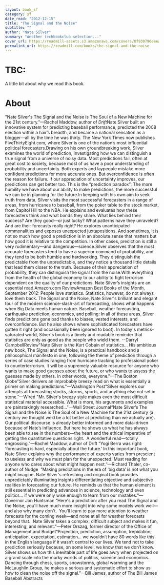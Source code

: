 ```yaml
---
layout: book_sf
category: sf
date_read: "2012-12-15"
title: "The Signal and the Noise"
subtitle: ""
author: "Nate Silver"
summary: "Another techbookclub selection..."
cover_url: https://readmill-assets.s3.amazonaws.com/covers/8f930796eeeafbe23fe09dec9523496b-original.png?1352767765
permalink_url: https://readmill.com/books/the-signal-and-the-noise
---
```


# TBC:
A little bit about why we read this book.

# About
&quot;Nate Silver's The Signal and the Noise is The Soul of a New Machine for the 21st century.&quot;—Rachel Maddow, author of *Drift*Nate Silver built an innovative system for predicting baseball performance, predicted the 2008 election within a hair’s breadth, and became a national sensation as a blogger—all by the time he was thirty. The New York Times now publishes FiveThirtyEight.com, where Silver is one of the nation’s most influential political forecasters.Drawing on his own groundbreaking work, Silver examines the world of prediction, investigating how we can distinguish a true signal from a universe of noisy data. Most predictions fail, often at great cost to society, because most of us have a poor understanding of probability and uncertainty. Both experts and laypeople mistake more confident predictions for more accurate ones. But overconfidence is often the reason for failure. If our appreciation of uncertainty improves, our predictions can get better too. This is the “prediction paradox”: The more humility we have about our ability to make predictions, the more successful we can be in planning for the future.In keeping with his own aim to seek truth from data, Silver visits the most successful forecasters in a range of areas, from hurricanes to baseball, from the poker table to the stock market, from Capitol Hill to the NBA. He explains and evaluates how these forecasters think and what bonds they share. What lies behind their success? Are they good—or just lucky? What patterns have they unraveled? And are their forecasts really right? He explores unanticipated commonalities and exposes unexpected juxtapositions. And sometimes, it is not so much how good a prediction is in an absolute sense that matters but how good it is relative to the competition. In other cases, prediction is still a very rudimentary—and dangerous—science.Silver observes that the most accurate forecasters tend to have a superior command of probability, and they tend to be both humble and hardworking. They distinguish the predictable from the unpredictable, and they notice a thousand little details that lead them closer to the truth. Because of their appreciation of probability, they can distinguish the signal from the noise.With everything from the health of the global economy to our ability to fight terrorism dependent on the quality of our predictions, Nate Silver’s insights are an essential read.Amazon.com ReviewAmazon Best Books of the Month, September 2012: People love statistics. Statistics, however, do not always love them back. The Signal and the Noise, Nate Silver's brilliant and elegant tour of the modern science-slash-art of forecasting, shows what happens when Big Data meets human nature. Baseball, weather forecasting, earthquake prediction, economics, and polling: In all of these areas, Silver finds predictions gone bad thanks to biases, vested interests, and overconfidence. But he also shows where sophisticated forecasters have gotten it right (and occasionally been ignored to boot). In today's metrics-saturated world, Silver's book is a timely and readable reminder that statistics are only as good as the people who wield them. --Darryl CampbellReview&quot;Nate Silver is the Kurt Cobain of statistics... His ambitious new book, The Signal and the Noise, is a practical handbook and a philosophical manifesto in one, following the theme of prediction through a series of case studies ranging from hurricane tracking to professional poker to counterterrorism. It will be a supremely valuable resource for anyone who wants to make good guesses about the future, or who wants to assess the guesses made by others. In other words, everyone.&quot;—The Boston Globe&quot;Silver delivers an improbably breezy read on what is essentially a primer on making predictions.&quot;—Washington Post&quot;Silver explores our attempts at forecasting stocks, storms, sports, and anything else not set in stone.&quot;—Wired &quot;Mr. Silver's breezy style makes even the most difficult statistical material accessible. What is more, his arguments and examples are painstakingly researched...&quot;—Wall Street Journal“Nate Silver’s The Signal and the Noise is The Soul of a New Machine for the 21st century (a century we thought we’d be a lot better at predicting than we actually are). Our political discourse is already better informed and more data-driven because of Nate’s influence. But here he shows us what he has always been able to see in the numbers—the heart and the ethical imperative of getting the quantitative questions right.  A wonderful read—totally engrossing.”—Rachel Maddow, author of Drift “Yogi Berra was right: ‘forecasting is hard, especially about the future.’ In this important book, Nate Silver explains why the performance of experts varies from prescient to useless and why we must plan for the unexpected. Must reading for anyone who cares about what might happen next.”—Richard Thaler, co-author of Nudge  “Making predictions in the era of ‘big data’ is not what you might imagine. Nate Silver's refreshing and original book provides unpredictably illuminating insights differentiating objective and subjective realities in forecasting our future. He reminds us that the human element is still essential in predicting advances in science, technology and even politics... if we were only wise enough to learn from our mistakes.”—Governor Jon Huntsman “Here's a prediction: after you read The Signal and the Noise, you'll have much more insight into why some models work well—and also why many don't.  You'll learn to pay more attention to weather forecasts for the coming week—and none at all for weather forecasts beyond that.  Nate Silver takes a complex, difficult subject and makes it fun, interesting, and relevant.”—Peter Orszag, former director of the Office of Management and Budget“Projection, prediction, assumption, trepidation, anticipation, expectation, estimation… we wouldn’t have 80 words like this in the English language if it wasn’t central to our lives. We tend not to take prediction seriously because, on some level, we know that we don’t know. Silver shows us how this inevitable part of life goes awry when projected on a grand scale into the murky worlds of politics, science and economics. Dancing through chess, sports, snowstorms, global warming and the McLaughlin Group, he makes a serious and systematic effort to show us how to clean the noise off the signal.”—Bill James, author of The Bill James Baseball Abstracts 
